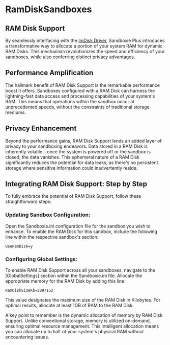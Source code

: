 # RamDiskSandboxes

## RAM Disk Support

By seamlessly interfacing with the [ImDisk Driver](../PlusContent/imdisk.md), Sandboxie Plus introduces a transformative way to allocate a portion of your system RAM for dynamic RAM Disks. This mechanism revolutionizes the speed and efficiency of your sandboxes, while also conferring distinct privacy advantages.

## Performance Amplification

The hallmark benefit of RAM Disk Support is the remarkable performance boost it offers. Sandboxes configured with a RAM Disk can harness the lightning-fast data access and processing capabilities of your system's RAM. This means that operations within the sandbox occur at unprecedented speeds, without the constraints of traditional storage mediums.

## Privacy Enhancement

Beyond the performance gains, RAM Disk Support lends an added layer of privacy to your sandboxing endeavors. Data stored in a RAM Disk is inherently volatile – once the system is powered off or the sandbox is closed, the data vanishes. This ephemeral nature of a RAM Disk significantly reduces the potential for data leaks, as there's no persistent storage where sensitive information could inadvertently reside.

## Integrating RAM Disk Support: Step by Step

To fully embrace the potential of RAM Disk Support, follow these straightforward steps:

### Updating Sandbox Configuration:

Open the Sandboxie.ini configuration file for the sandbox you wish to enhance. To enable the RAM Disk for this sandbox, include the following line within the respective sandbox's section:

    UseRamDisk=y

### Configuring Global Settings:

To enable RAM Disk Support across all your sandboxes, navigate to the [GlobalSettings] section within the Sandboxie.ini file. Allocate the appropriate memory for the RAM Disk by adding this line:

    RamDiskSizeKb=2097152

This value designates the maximum size of the RAM Disk in Kilobytes. For optimal results, allocate at least 1GB of RAM to the RAM Disk.

A key point to remember is the dynamic allocation of memory by RAM Disk Support. Unlike conventional storage, memory is utilized on-demand, ensuring optimal resource management. This intelligent allocation means you can allocate up to half of your system's physical RAM without encountering issues.
